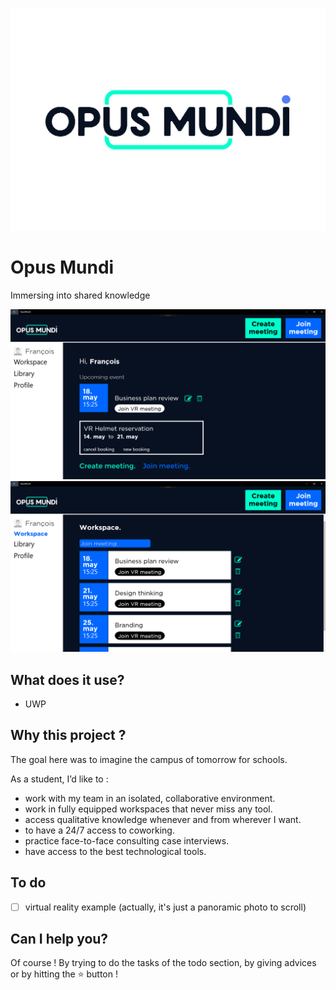 ![logo](./OpusMundi/Assets/logo2.png)

# Opus Mundi
Immersing into shared knowledge

![screenA](./OpusMundi/Assets/screen2.png)
![screenB](./OpusMundi/Assets/screen1.png)

## What does it use?
  - UWP

## Why this project ?
The goal here was to imagine the campus of tomorrow for schools.

As a student, I’d like to :
  - work with my team in an isolated, collaborative environment.
  - work in fully equipped workspaces that never miss any tool.
  - access qualitative knowledge whenever and from wherever I want.
  - to have a 24/7 access to coworking.
  - practice face-to-face consulting case interviews.
  - have access to the best technological tools.

## To do
- [ ] virtual reality example (actually, it's just a panoramic photo to scroll)

## Can I help you?
Of course ! By trying to do the tasks of the todo section, by giving advices or by hitting the :star: button !
